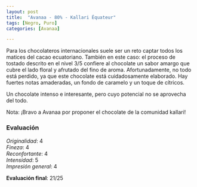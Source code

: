 ```yaml
---
layout: post
title:  "Avanaa - 80% - Kallari Équateur"
tags: [Negro, Puro] 
categories: [Avanaa]

---
```


Para los chocolateros internacionales suele ser un reto captar todos los matices del cacao ecuatoriano. 
También en este caso: el proceso de tostado descrito en el nivel 3/5 confiere al chocolate un sabor amargo que cubre el lado floral y afrutado del fino de aroma.
Afortunadamente, no todo está perdido, ya que este chocolate está cuidadosamente elaborado. Hay fuertes notas amaderadas, un fondo de caramelo y un toque de cítricos.

Un chocolate intenso e interesante, pero cuyo potencial no se aprovecha del todo.

Nota: ¡Bravo a Avanaa por proponer el chocolate de la comunidad kallari!


### Evaluación

_Originalidad_: 4  
_Fineza_: 4  
_Reconfortante_: 4  
_Intensidad_: 5  
_Impresión general_: 4

**Evaluación final**: 21/25
